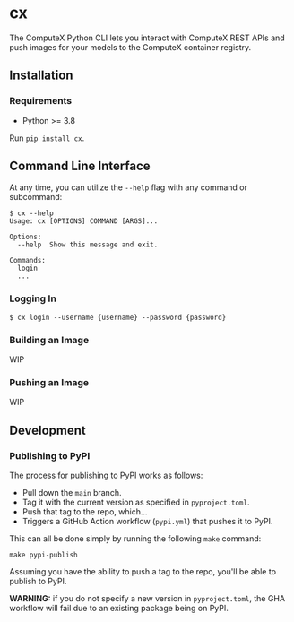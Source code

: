 # cx
The ComputeX Python CLI lets you interact with ComputeX REST APIs and push images for your models to the ComputeX container registry.

## Installation

### Requirements
- Python >= 3.8

Run `pip install cx`.

## Command Line Interface
At any time, you can utilize the `--help` flag with any command or subcommand:

```shell
$ cx --help
Usage: cx [OPTIONS] COMMAND [ARGS]...

Options:
  --help  Show this message and exit.

Commands:
  login
  ...
```

### Logging In
```shell
$ cx login --username {username} --password {password}
```

### Building an Image
WIP

### Pushing an Image
WIP

## Development

### Publishing to PyPI
The process for publishing to PyPI works as follows:

- Pull down the `main` branch.
- Tag it with the current version as specified in `pyproject.toml`.
- Push that tag to the repo, which...
- Triggers a GitHub Action workflow (`pypi.yml`) that pushes it to PyPI.

This can all be done simply by running the following `make` command:

```shell
make pypi-publish 
```

Assuming you have the ability to push a tag to the repo, you'll be able to publish to PyPI.

**WARNING:** if you do not specify a new version in `pyproject.toml`, the GHA workflow will fail due to an existing package being on PyPI.
